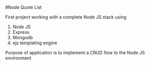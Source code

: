 #Node Quote List

First project working with a complete Node JS stack using

1. Node JS
2. Express
3. Mongodb
4. ejs templating engine

Purpose of application is to implement a CRUD flow to the Node JS environment